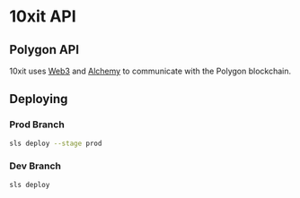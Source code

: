 # 10xit API

## Polygon API

10xit uses [Web3](https://web3js.readthedocs.io/en/v1.7.0/#) and [Alchemy](https://www.alchemy.com/) to communicate with the Polygon blockchain.

## Deploying

### Prod Branch
```bash
sls deploy --stage prod
```

### Dev Branch
```bash
sls deploy
```